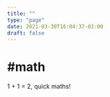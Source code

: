 ```yaml
---
title: ""
type: "page"
date: 2021-03-30T16:04:37-03:00
draft: false
---
```


# #math
1 + 1 = 2, quick maths!